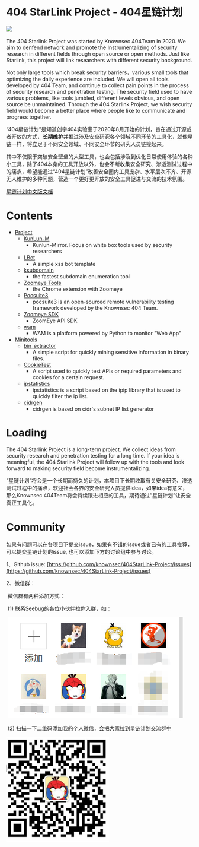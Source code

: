 # 404 StarLink Project - 404星链计划

![](./logo.png)

The  404 Starlink Project was started by Knownsec 404Team in 2020. We aim to denfend network and promote the  Instrumentalizing  of security research in different fields through open source or open methods. Just like Starlink, this project will link researchers with different security background.

Not only large tools which break security barriers，various small tools that optimizing the daily experience are included. We will open all tools developed by 404 Team, and continue to collect pain points in the process of security research and penetration testing.  The security field used to have various problems, like   tools jumbled, different levels obvious, and open source be unmaintained. Through the 404 Starlink Project, we wish security field would become a better place where people like to communicate and progress together.



“404星链计划”是知道创宇404实验室于2020年8月开始的计划，旨在通过开源或者开放的方式，**长期维护**并推进涉及安全研究各个领域不同环节的工具化，就像星链一样，将立足于不同安全领域、不同安全环节的研究人员链接起来。

其中不仅限于突破安全壁垒的大型工具，也会包括涉及到优化日常使用体验的各种小工具，除了404本身的工具开放以外，也会不断收集安全研究、渗透测试过程中的痛点，希望能通过“404星链计划”改善安全圈内工具庞杂、水平层次不齐、开源无人维护的多种问题，营造一个更好更开放的安全工具促进与交流的技术氛围。

[星链计划中文版文档](./README_zh.md)



# Contents

* [Project](#project)
  * [KunLun-M](https://github.com/knownsec/404StarLink-Project/blob/master/TOOLS_README.md#kunlun-m)
    * Kunlun-Mirror. Focus on white box tools used by security researchers
  * [LBot](https://github.com/knownsec/404StarLink-Project/blob/master/TOOLS_README.md#lbot)
    * A simple xss bot template
  * [ksubdomain](https://github.com/knownsec/404StarLink-Project/blob/master/TOOLS_README.md#ksubdomain) 
    *	the fastest subdomain enumeration tool
  * [Zoomeye Tools](https://github.com/knownsec/404StarLink-Project/blob/master/TOOLS_README.md#zoomeye-tools)
    * the Chrome extension with Zoomeye
  * [Pocsuite3](https://github.com/knownsec/404StarLink-Project/blob/master/TOOLS_README.md#pocsuite3)
    * pocsuite3 is an open-sourced remote vulnerability testing framework developed by the Knownsec 404 Team.
  * [Zoomeye SDK](https://github.com/knownsec/404StarLink-Project/blob/master/TOOLS_README.md#zoomeye-sdk)
    * ZoomEye API SDK
  * [wam](https://github.com/knownsec/404StarLink-Project/blob/master/TOOLS_README.md#wam)
    * WAM is a platform powered by Python to monitor "Web App"
* [Minitools](#minitools)
  * [bin_extractor](https://github.com/knownsec/404StarLink-Project/blob/master/TOOLS_README.md#bin-extractor)
    * A simple script for quickly mining sensitive information in binary files.
   * [CookieTest](https://github.com/knownsec/404StarLink-Project/blob/master/TOOLS_README.md#cookietest)
      * A script used to quickly test APIs or required parameters and cookies for a certain request.
  * [ipstatistics](https://github.com/knownsec/404StarLink-Project/blob/master/TOOLS_README.md#ipstatistics)
    * ipstatistics is a script based on the ipip library that is used to quickly filter the ip list.
  * [cidrgen](https://github.com/knownsec/404StarLink-Project/blob/master/TOOLS_README.md#cidrgen)
    * cidrgen is based on cidr's subnet IP list generator



# Loading

The 404 Starlink Project is a long-term project. We collect ideas from security research and penetration testing for a long time. If your idea is meaningful, the 404 Starlink Project will follow up with the tools and look forward to making security field become instrumentalizing.



“星链计划”将会是一个长期而持久的计划，本项目下长期收取有关安全研究、渗透测试过程中的痛点，欢迎社会各界的安全研究人员提供idea，如果idea有意义，那么Knownsec 404Team将会持续跟进相应的工具，期待通过“星链计划”让安全真正工具化。



# Community

如果有问题可以在各项目下提交issue，如果有不错的issue或者已有的工具推荐，可以提交星链计划的issue, 也可以添加下方的讨论组中参与讨论。

1、Github issue: [https://github.com/knownsec/404StarLink-Project/issues](https://github.com/knownsec/404StarLink-Project/issues)

2、微信群：

​	微信群有两种添加方式：

​	(1) 联系Seebug的各位小伙伴拉你入群，如：

​	![image-20200902105354031](./init1.png)

​	(2) 扫描一下二维码添加我的个人微信，会把大家拉到星链计划交流群中

<img src="./init2.png" alt="image-20200902105546332" style="zoom:50%;" />